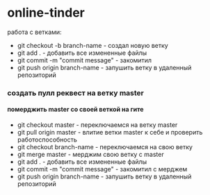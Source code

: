 # online-tinder

работа с ветками:

- git checkout -b branch-name - создал новую ветку
- git add . - добавить все измененные файлы
- git commit -m "commit message" - закомитил
- git push origin branch-name - запушить ветку в удаленный репозиторий

### создать пулл реквест на ветку master
#### померджить master со своей веткой на гите

- git checkout master - переключаемся на ветку master
- git pull origin master - влитие ветки master к себе и проверить работоспособность
- git checkout branch-name - переключаемся на свою ветку
- git merge master - мерджим свою ветку с master
- git add . - добавить все измененные файлы
- git commit -m "commit message" - закомитил с мерджем
- git push origin branch-name - запушить ветку в удаленный репозиторий